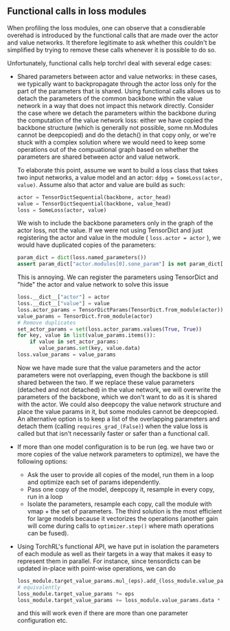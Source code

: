 ## Functional calls in loss modules

When profiling the loss modules, one can observe that a consdierable overehad is introduced by the
functional calls that are made over the actor and value networks.
It therefore legitimate to ask whether this couldn't be simplified by trying to remove these calls
whenever it is possible to do so.

Unfortunately, functional calls help torchrl deal with several edge cases:

- Shared parameters between actor and value networks: in these cases, we typically want to backpropagate
  through the actor loss only for the part of the parameters that is shared. Using functional calls
  allows us to detach the parameters of the common backbone within the value network in a way that
  does not impact this network directly. Consider the case where we detach the parameters within the
  backbone during the computation of the value network loss: either we have copied the backbone structure
  (which is generally not possible, some nn.Modules cannot be deepcopied) and do the detach() in that copy only,
  or we're stuck with a complex solution where we would need to keep some operations out of the compuational
  graph based on whether the parameters are shared between actor and value network.
  
  To elaborate this point, assume we want to build a loss class that takes two input networks, a value model and
  an actor: `ddpg = SomeLoss(actor, value)`. Assume also that actor and value are build as such:
  ```python
  actor = TensorDictSequential(backbone, actor_head)
  value = TensorDictSequential(backbone, value_head)
  loss = SomeLoss(actor, value)
  ```
  We wish to include the backbone parameters only in the graph of the actor loss, not the value.
  If we were not using TensorDict and just registering the actor and value in the module (
  `loss.actor = actor`
  ), we would have
  duplicated copies of the parameters:
  ```python
  param_dict = dict(loss.named_parameters())
  assert param_dict["actor.modules[0].sone_param"] is not param_dict["value.modules[0].sone_param"] # Fails!
  ```
  This is annoying. We can register the parameters using TensorDict and "hide" the actor and value network to
  solve this issue
  ```python
  loss.__dict__["actor"] = actor
  loss.__dict__["value"] = value
  loss.actor_params = TensorDictParams(TensorDict.from_module(actor))
  value_params = TensorDict.from_module(actor)
  # Remove duplicates
  set_actor_params = set(loss.actor_params.values(True, True))
  for key, value in list(value_params.items()):
      if value in set_actor_params:
         value_params.set(key, value.data)
  loss.value_params = value_params
  ```
  Now we have made sure that the value parameters and the actor parameters were not overlapping, even though
  the backbone is still shared between the two.
  If we replace these value parameters (detached and not detached) in the value network, we will overwrite
  the parameters of the backbone, which we don't want to do as it is shared with the actor. We could also
  deepcopy the value network structure and place the value params in it, but some modules cannot be deepcopied.
  An alternative option is to keep a list of the overlapping parameters and detach them (calling `requires_grad_(False)`)
  when the value loss is called but that isn't necessarily faster or safer than a functional call.

- If more than one model configuration is to be run (eg. we have two or more copies of the value network
  parameters to optimize), we have the following options:
  - Ask the user to provide all copies of the model, run them in a loop and optimize each set of params
    idependently.
  - Pass one copy of the model, deepcopy it, resample in every copy, run in a loop
  - Isolate the parameters, resample each copy, call the module with vmap + the set of parameters.
  The third solution is the most efficient for large models because it vectorizes the operations (another 
  gain will come during calls to `optimizer.step()` where math operations can be fused).

- Using TorchRL's functional API, we have put in isolation the parameters of each module as well as their
  targets in a way that makes it easy to represent them in parallel. For instance, since tensordicts can be updated
  in-place with point-wise operations, we can do
  ```python
  loss_module.target_value_params.mul_(eps).add_(loss_module.value_params.data.mul(1-eps))
  # equivalently
  loss_module.target_value_params *= eps
  loss_module.target_value_params += loss_module.value_params.data * (1-eps)
  ```
  and this will work even if there are more than one parameter configuration etc.
